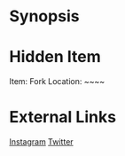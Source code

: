 # Synopsis


# Hidden Item
Item: Fork
Location: ~~~~

# External Links
[Instagram](https://www.instagram.com/p/B4GIhatDnti/)
[Twitter]()